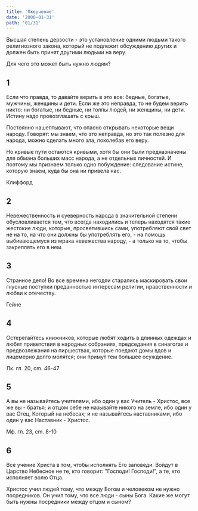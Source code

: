```yaml
---
title: 'Лжеучение'
date: '2000-01-31'
path: '01/31'
---
```


Высшая степень дерзости - это установление одними людьми такого религиозного закона, который не подлежит обсуждению других и должен быть принят другими людьми на веру.
<!-- {.intro} -->

Для чего это может быть нужно людям?
<!-- {.intro} -->

## 1

Если что правда, то давайте верить в это все: бедные, богатые, мужчины, женщины и дети. Если же это неправда, то не будем верить никто: ни богатые, ни бедные, ни толпы людей, ни женщины, ни дети. Истину надо провозглашать с крыш.

Постоянно нашептывают, что опасно открывать некоторые вещи народу. Говорят: мы знаем, что это неправда, но это так полезно для народа, можно сделать много зла, поколебав его веру.

Но кривые пути остаются кривыми, хотя бы они были предназначены для обмана больших масс народа, а не отдельных личностей. И поэтому мы признаем только одно побуждение: следование истине, которую знаем, куда бы она ни привела нас.

Клиффорд
<!-- {.source} -->

## 2

Невежественность и суеверность народа в значительной степени обусловливается тем, что всегда находились и теперь находятся такие жестокие люди, которые, просветившись сами, употребляют свой свет не на то, на что они должны бы употреблять его, - на помощь выбивающемуся из мрака невежества народу, - а только на то, чтобы закреплять его в нем.

## 3

Странное дело! Во все времена негодяи старались маскировать свои гнусные поступки преданностью интересам религии, нравственности и любви к отечеству.

Гейне
<!-- {.source} -->

## 4

Остерегайтесь книжников, которые любят ходить в длинных одеждах и любят приветствия в народных собраниях, председания в синагогах и предвозлежания на пиршествах, которые поедают домы вдов и лицемерно долго молятся; они примут тем большее осуждение.

Лк. гл. 20, cm. 46-47
<!-- {.source} -->

## 5

А вы не называйтесь учителями, ибо один у вас Учитель - Христос, все же вы - братья; и отцом себе не называйте никого на земле, ибо один у вас Отец, Который на небесах; и не называйтесь наставниками, ибо один у вас Наставник - Христос.

Мф. гл. 23, cm. 8-10
<!-- {.source} -->

## 6

Все учение Христа в том, чтобы исполнять Его заповеди. Войдут в Царство Небесное не те, кто говорит: "Господи! Господи!", а те, кто исполняет волю Отца.

Христос учил людей тому, что между Богом и человеком не нужно посредников. Он учил тому, что все люди - сыны Бога. Какие же могут быть нужны посредники между отцом и сыном?
<!-- {.conclusion} -->
